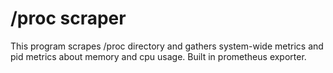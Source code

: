 # /proc scraper
This program scrapes /proc directory and gathers system-wide metrics and pid
metrics about memory and cpu usage. Built in prometheus exporter.
